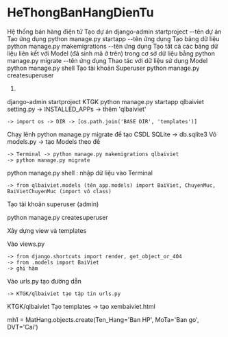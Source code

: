# HeThongBanHangDienTu
Hệ thống bán hàng điện tử
Tạo dự án 
    django-admin startproject --tên dự án
Tạo ứng dụng
    python manage.py startapp --tên ứng dụng
Tạo bảng dữ liệu 
    python manage.py makemigrations --tên ứng dụng
Tạo tất cả các bảng dữ liệu liên kết với Model (đã sinh mã ở trên) trong cơ sở dữ liệu bằng
    python manage.py migrate --tên ứng dụng 
Thao tác với dữ liệu sử dụng Model
    python manage.py shell 
Tạo tài khoản Superuser
    python manage.py createsuperuser

1. 
django-admin startproject KTGK
python manage.py startapp qlbaiviet
setting.py -> INSTALLED_APPs -> thêm 'qlbaiviet'

	-> import os -> DIR -> [os.path.join('BASE DIR', 'templates')]
Chạy lênh python manage.py migrate để tạo CSDL SQLite -> db.sqlite3
Vô models.py -> tạo Models theo đề 

	-> Terminal -> python manage.py makemigrations qlbaiviet
	-> python manage.py migrate
python manage.py shell : nhập dữ liệu vào Terminal

	-> from qlbaiviet.models (tên_app.models) import BaiViet, ChuyenMuc, BaiVietChuyenMuc (import vô class)

Tạo tài khoản  superuser (admin)

python manage.py createsuperuser


Xây dựng view và templates 

Vào views.py 

	-> from django.shortcuts import render, get_object_or_404
	-> from .models import BaiViet
	-> ghi hàm 
Vào urls.py tạo đường dẫn 

	-> KTGK/qlbaiviet tạo tập tin urls.py
KTGK/qlbaiviet Tạo templates -> tạo xembaiviet.html



mh1 = MatHang.objects.create(Ten_Hang='Ban HP', MoTa='Ban go', DVT='Cai')